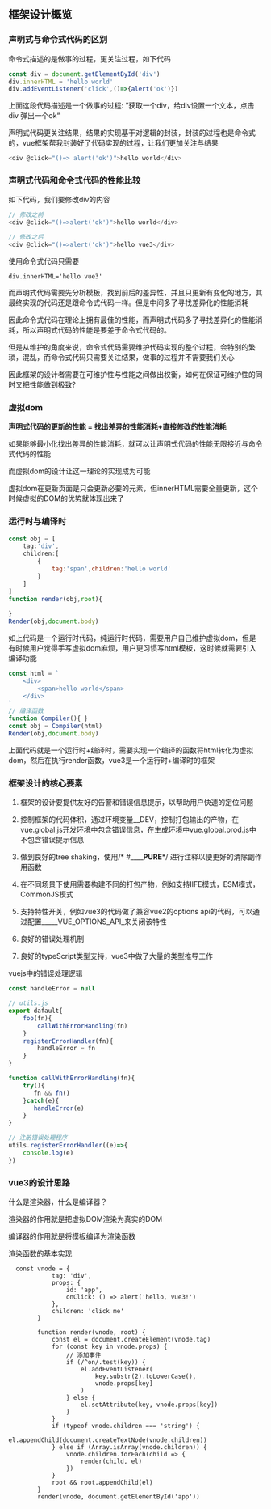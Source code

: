 ## 框架设计概览

### 声明式与命令式代码的区别

命令式描述的是做事的过程，更关注过程，如下代码

```javascript
const div = document.getElementById('div')
div.innerHTML = 'hello world'
div.addEventListener('click',()=>{alert('ok')})
```

上面这段代码描述是一个做事的过程: ”获取一个div，给div设置一个文本，点击div 弹出一个ok“

声明式代码更关注结果，结果的实现基于对逻辑的封装，封装的过程也是命令式的，vue框架帮我封装好了代码实现的过程，让我们更加关注与结果

```javascript
<div @click="()=> alert('ok')">hello world</div>
```

### 声明式代码和命令式代码的性能比较

如下代码，我们要修改div的内容

```javascript
// 修改之前
<div @click="()=>alert('ok')">hello world</div>

// 修改之后
<div @click="()=>alert('ok')">hello vue3</div>
```

使用命令式代码只需要

```
div.innerHTML='hello vue3'
```

而声明式代码需要先分析模板，找到前后的差异性，并且只更新有变化的地方，其最终实现的代码还是跟命令式代码一样。但是中间多了寻找差异化的性能消耗

因此命令式代码在理论上拥有最佳的性能，而声明式代码多了寻找差异化的性能消耗，所以声明式代码的性能是要差于命令式代码的。

但是从维护的角度来说，命令式代码需要维护代码实现的整个过程，会特别的繁琐，混乱，而命令式代码只需要关注结果，做事的过程并不需要我们关心

因此框架的设计者需要在可维护性与性能之间做出权衡，如何在保证可维护性的同时又把性能做到极致?

### 虚拟dom

**声明式代码的更新的性能 = 找出差异的性能消耗+直接修改的性能消耗**

如果能够最小化找出差异的性能消耗，就可以让声明式代码的性能无限接近与命令式代码的性能

而虚拟dom的设计让这一理论的实现成为可能

虚拟dom在更新页面是只会更新必要的元素，但innerHTML需要全量更新，这个时候虚拟的DOM的优势就体现出来了

### 运行时与编译时

```javascript
const obj = [
    tag:'div',
    children:[
        {
			tag:'span',children:'hello world'
        }
    ]
]
function render(obj,root){
    
}
Render(obj,document.body)
```

如上代码是一个运行时代码，纯运行时代码，需要用户自己维护虚拟dom，但是有时候用户觉得手写虚拟dom麻烦，用户更习惯写html模板，这时候就需要引入编译功能

```javascript
const html = `
	<div>
		<span>hello world</span>
	</div>
`
// 编译函数
function Compiler(){ }
const obj = Compiler(html)
Render(obj,document.body)
```

上面代码就是一个运行时+编译时，需要实现一个编译的函数将html转化为虚拟dom，然后在执行render函数，vue3是一个运行时+编译时的框架

### 框架设计的核心要素

1. 框架的设计要提供友好的告警和错误信息提示，以帮助用户快速的定位问题

2. 控制框架的代码体积，通过环境变量__DEV，控制打包输出的产物，在vue.global.js开发环境中包含错误信息，在生成环境中vue.global.prod.js中不包含错误提示信息
3. 做到良好的tree shaking，使用/* #________PURE____*/ 进行注释以便更好的清除副作用函数
4. 在不同场景下使用需要构建不同的打包产物，例如支持IIFE模式，ESM模式，CommonJS模式
5. 支持特性开关，例如vue3的代码做了兼容vue2的options api的代码，可以通过配置_____VUE_OPTIONS_API_来关闭该特性
6. 良好的错误处理机制
7. 良好的typeScript类型支持，vue3中做了大量的类型推导工作

vuejs中的错误处理逻辑

```javascript
const handleError = null

// utils.js
export dafault{
    foo(fn){
        callWithErrorHandling(fn)
    }
    registerErrorHandler(fn){
        handleError = fn
    }
}

function callWithErrorHandling(fn){
    try(){
       fn && fn() 
    }catch(e){
       handleError(e) 
    }
}

// 注册错误处理程序
utils.registerErrorHandler((e)=>{
    console.log(e)
})
```

### vue3的设计思路

什么是渲染器，什么是编译器？

渲染器的作用就是把虚拟DOM渲染为真实的DOM

编译器的作用就是将模板编译为渲染函数

渲染函数的基本实现

```
  const vnode = {
            tag: 'div',
            props: {
                id: 'app',
                onClick: () => alert('hello, vue3!')
            },
            children: 'click me'
        }

        function render(vnode, root) {
            const el = document.createElement(vnode.tag)
            for (const key in vnode.props) {
                // 添加事件
                if (/^on/.test(key)) {
                    el.addEventListener(
                        key.substr(2).toLowerCase(),
                        vnode.props[key]
                    )
                } else {
                    el.setAttribute(key, vnode.props[key])
                }
            }
            if (typeof vnode.children === 'string') {
                el.appendChild(document.createTextNode(vnode.children))
            } else if (Array.isArray(vnode.children)) {
                vnode.children.forEach(child => {
                    render(child, el)
                })
            }
            root && root.appendChild(el)
        }
        render(vnode, document.getElementById('app'))
```
























